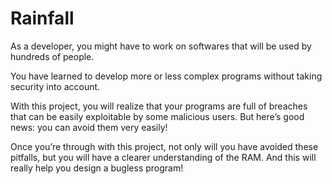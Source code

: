 # Rainfall

As a developer, you might have to work on softwares that will be used by hundreds of
people.

You have learned to develop more or less complex programs without taking security
into account.

With this project, you will realize that your programs are full of breaches that can be
easily exploitable by some malicious users. But here’s good news: you can avoid them
very easily!

Once you’re through with this project, not only will you have avoided these pitfalls,
but you will have a clearer understanding of the RAM. And this will really help you
design a bugless program!
